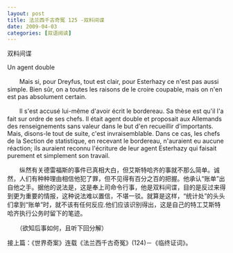```yaml
---
layout: post
title: 法兰西千古奇冤 125 -双料间谍
date: 2009-04-03
categories: [双语阅读]  
---
```


双料间谍

Un agent double

　　Mais si, pour Dreyfus, tout est clair, pour Esterhazy ce n'est pas aussi simple. Bien sûr, on a toutes les raisons de le croire coupable, mais on n'en est pas absolument certain.

　　Il s'est accusé lui-même d'avoir écrit le bordereau. Sa thèse est qu'il l'a fait sur ordre de ses chefs. Il était agent double et proposait aux Allemands des renseignements sans valeur dans le but d'en recueillir d'importants. Mais, disons-le tout de suite, c'est invraisemblable. Dans ce cas, les chefs de la Section de statistique, en recevant le bordereau, n'auraient eu aucune réaction; ils auraient reconnu l'écriture de leur agent Esterhazy qui faisait purement et simplement son travail.



　　纵然有关德雷福斯的事件已真相大白，但艾斯特哈齐的事就不那么简单。诚然，人们有种种理由相信他犯了罪，但不见得有百分之百的把握。他承认“账单”出自他之手。据他的说法是，这是奉上司命令行事，他是双料间谍，目的是反过来得到更为重要的情报，这种说法难以置信，不堪一驳。就算是这样，“统计处”的头头们拿到“账单”时，就不该有任何反应.他们应该识别得出，这是自己的特工艾斯特哈齐执行公务时留下的笔迹。



　　（欲知后事如何，且听下回分解）

接上篇：《世界奇案》连载《法兰西千古奇冤》(124)－《临终证词》。
